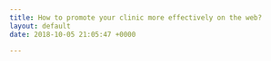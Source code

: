 ```yaml
---
title: How to promote your clinic more effectively on the web?
layout: default
date: 2018-10-05 21:05:47 +0000

---
```


